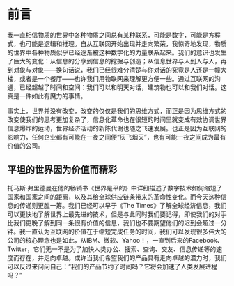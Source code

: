 # 前言

我一直相信物质的世界中各种物质之间总有某种联系，可能是数字，可能是方程式，也可能是逻辑和推理。自从互联网开始出现并走向繁荣，我惊奇地发现，物质的世界中各种物质似乎已经逐渐被这种数字化的力量联系起来。我们的意识也发生了巨大的变化：从信息的分享到信息的挖掘与创造；从信息世界与人到人与人，再到对象与对象——换句话说，我们已经很难分清楚与你对话的究竟是人还是一幢大楼，或者是一个餐厅——也许我们用物联网来理解更方便一些。通过互联网的沟通，已经超越了时间和空间：我们可以和明天对话，建筑物也可以和我们对话。这真是一件如此有魔力的事情。

事实上，世界并没有改变，改变的仅仅是我们的思维方式，而正是因为思维方式的改变使我们的思考更加复杂了，信息化革命也在很短的时间里就变成有效协调世界信息爆炸的运动，世界经济活动的新陈代谢也随之飞速发展。也正是因为互联网的影响力，任何企业都有可能在一夜之间便“灰飞烟灭”，也有可能一夜之间成为最有价值的公司。

## 平坦的世界因为价值而精彩

托马斯·弗里德曼在他的畅销书《世界是平的》中详细描述了数字技术如何缩短了国家和国家之间的距离，以及其给全球供应链条带来的革命性变化。而今天这种信息的传递则更胜一筹。我们已经可以早于《The Times》了解全球经济信息，我们可以更快地了解世界上最先进的技术，但是与此同时我们要记得，即使我们的对手比我们更晚了解到同一条很有价值的信息，我们也不要期望他们的迟到会超过一分钟。我一直认为互联网的价值在于缩短完成任务的时间，我们可以发现很多伟大的公司的核心理念也是如此，从IBM、微软、Yahoo！，一直到后来的Facebook、Twitter，它们无一不是为了加快人类办公、搜索、查询、交友、信息传递等的速度而存在，并走向卓越。或许当我们希望我们的产品具有走向卓越的潜力时，我们可以反过来问问自己：“我们的产品节约了时间吗？它将会加速了人类发展进程吗？”
